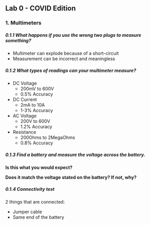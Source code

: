 ## Lab 0 - COVID Edition

### 1. Multimeters

##### 0.1.1 What happens if you use the wrong two plugs to measure something? ​

- Multimeter can explode because of a short-circuit
- Measurement can be incorrect and meaningless

##### 0.1.2 What types of readings can your multimeter measure? 

- DC Voltage
	- 200mV to 600V
	- 0.5% Accuracy
- DC Current
	- 2mA to 10A
	- 1-3% Accuracy
- AC Voltage
	- 200V to 600V
	- 1.2% Accuracy
- Resistance
	- 200Ohms to 2MegaOhms
	- 0.8% Accuracy

##### 0.1.3 Find a battery and measure the voltage across the battery. 

**Is this what you would expect?**

**Does it match the voltage stated on the battery? If not, why?**

##### 0.1.4 Connectivity test 

2 things that are connected:

- Jumper cable 
- Same end of the battery